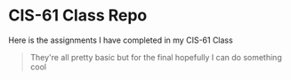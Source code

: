 # CIS-61 Class Repo
Here is the assignments I have completed in my CIS-61 Class 
> They're all pretty basic but for the final hopefully I can do something cool
